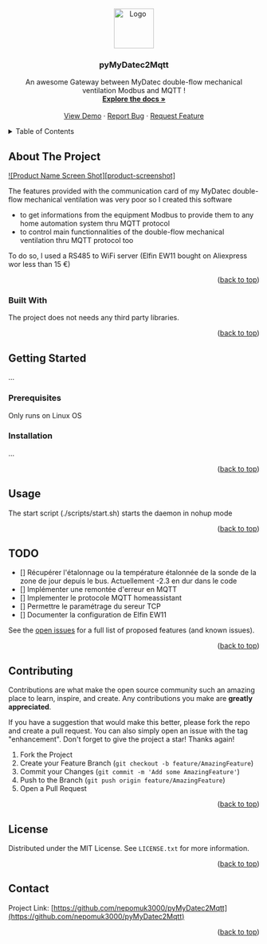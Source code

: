 <!-- Improved compatibility of back to top link: See: https://github.com/othneildrew/Best-README-Template/pull/73 -->
<a name="readme-top"></a>
<!--
*** Thanks for checking out the Best-README-Template. If you have a suggestion
*** that would make this better, please fork the repo and create a pull request
*** or simply open an issue with the tag "enhancement".
*** Don't forget to give the project a star!
*** Thanks again! Now go create something AMAZING! :D
-->



<!-- PROJECT SHIELDS -->
<!--
*** I'm using markdown "reference style" links for readability.
*** Reference links are enclosed in brackets [ ] instead of parentheses ( ).
*** See the bottom of this document for the declaration of the reference variables
*** for contributors-url, forks-url, etc. This is an optional, concise syntax you may use.
*** https://www.markdownguide.org/basic-syntax/#reference-style-links
-->

<!-- PROJECT LOGO -->
<br />
<div align="center">
  <a href="https://github.com/nepomuk3000/pyMyDatec2Mqtt">
    <img src="images/logo.png" alt="Logo" width="80" height="80">
  </a>

  <h3 align="center">pyMyDatec2Mqtt</h3>

  <p align="center">
    An awesome Gateway between MyDatec double-flow mechanical ventilation Modbus and MQTT !
    <br />
    <a href="https://github.com/nepomuk3000/pyMyDatec2Mqtt"><strong>Explore the docs »</strong></a>
    <br />
    <br />
    <a href="https://github.com/nepomuk3000/pyMyDatec2Mqtt">View Demo</a>
    ·
    <a href="https://github.com/nepomuk3000/pyMyDatec2Mqtt/issues">Report Bug</a>
    ·
    <a href="https://github.com/nepomuk3000/pyMyDatec2Mqtt/issues">Request Feature</a>
  </p>
</div>



<!-- TABLE OF CONTENTS -->
<details>
  <summary>Table of Contents</summary>
  <ol>
    <li>
      <a href="#about-the-project">About The Project</a>
      <ul>
        <li><a href="#built-with">Built With</a></li>
      </ul>
    </li>
    <li>
      <a href="#getting-started">Getting Started</a>
      <ul>
        <li><a href="#prerequisites">Prerequisites</a></li>
        <li><a href="#installation">Installation</a></li>
      </ul>
    </li>
    <li><a href="#usage">Usage</a></li>
    <li><a href="#todo">TODO</a></li>
    <li><a href="#contributing">Contributing</a></li>
    <li><a href="#license">License</a></li>
    <li><a href="#contact">Contact</a></li>
  </ol>
</details>



<!-- ABOUT THE PROJECT -->
## About The Project

[![Product Name Screen Shot][product-screenshot]](https://example.com)

The features provided with the communication card of my MyDatec double-flow mechanical ventilation was very poor so I created this software
* to get informations from the equipment Modbus to provide them to any home automation system thru MQTT protocol
* to control main functionnalities of the double-flow mechanical ventilation thru MQTT protocol too

To do so, I used a RS485 to WiFi server (Elfin EW11 bought on Aliexpress wor less than 15 €)

<p align="right">(<a href="#readme-top">back to top</a>)</p>



### Built With

The project does not needs any third party libraries.

<p align="right">(<a href="#readme-top">back to top</a>)</p>



<!-- GETTING STARTED -->
## Getting Started

...

### Prerequisites

Only runs on Linux OS

### Installation

...

<p align="right">(<a href="#readme-top">back to top</a>)</p>



<!-- USAGE EXAMPLES -->
## Usage

The start script (./scripts/start.sh) starts the daemon in nohup mode

<p align="right">(<a href="#readme-top">back to top</a>)</p>



<!-- ROADMAP -->
## TODO
- [] Récupérer l'étalonnage ou la température étalonnée de la sonde de la zone de jour depuis le bus. Actuellement -2.3 en dur dans le code 
- [] Implémenter une remontée d'erreur en MQTT
- [] Implementer le protocole MQTT homeassistant
- [] Permettre le paramétrage du sereur TCP
- [] Documenter la configuration de Elfin EW11

See the [open issues](https://github.com/nepomuk3000/pyMyDatec2Mqtt/issues) for a full list of proposed features (and known issues).

<p align="right">(<a href="#readme-top">back to top</a>)</p>



<!-- CONTRIBUTING -->
## Contributing

Contributions are what make the open source community such an amazing place to learn, inspire, and create. Any contributions you make are **greatly appreciated**.

If you have a suggestion that would make this better, please fork the repo and create a pull request. You can also simply open an issue with the tag "enhancement".
Don't forget to give the project a star! Thanks again!

1. Fork the Project
2. Create your Feature Branch (`git checkout -b feature/AmazingFeature`)
3. Commit your Changes (`git commit -m 'Add some AmazingFeature'`)
4. Push to the Branch (`git push origin feature/AmazingFeature`)
5. Open a Pull Request

<p align="right">(<a href="#readme-top">back to top</a>)</p>



<!-- LICENSE -->
## License

Distributed under the MIT License. See `LICENSE.txt` for more information.

<p align="right">(<a href="#readme-top">back to top</a>)</p>



<!-- CONTACT -->
## Contact

Project Link: [https://github.com/nepomuk3000/pyMyDatec2Mqtt](https://github.com/nepomuk3000/pyMyDatec2Mqtt)

<p align="right">(<a href="#readme-top">back to top</a>)</p>
